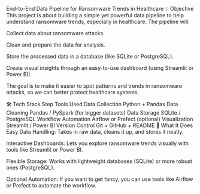 End-to-End Data Pipeline for Ransomware Trends in Healthcare
💡 Objective
This project is about building a simple yet powerful data pipeline to help understand ransomware trends, especially in healthcare. The pipeline will:

Collect data about ransomware attacks.

Clean and prepare the data for analysis.

Store the processed data in a database (like SQLite or PostgreSQL).

Create visual insights through an easy-to-use dashboard (using Streamlit or Power BI).

The goal is to make it easier to spot patterns and trends in ransomware attacks, so we can better protect healthcare systems.

🛠️ Tech Stack
Step	Tools Used
Data Collection	Python + Pandas
Data Cleaning	Pandas / PySpark (for bigger datasets)
Data Storage	SQLite / PostgreSQL
Workflow Automation	Airflow or Prefect (optional)
Visualization	Streamlit / Power BI
Version Control	Git + GitHub + README
🚀 What It Does
Easy Data Handling: Takes in raw data, cleans it up, and stores it neatly.

Interactive Dashboards: Lets you explore ransomware trends visually with tools like Streamlit or Power BI.

Flexible Storage: Works with lightweight databases (SQLite) or more robust ones (PostgreSQL).

Optional Automation: If you want to get fancy, you can use tools like Airflow or Prefect to automate the workflow.
